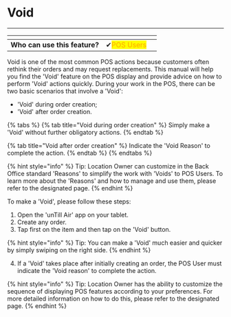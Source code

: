 # Void

***

<table data-card-size="large" data-view="cards" data-full-width="false"><thead><tr><th></th><th></th><th></th></tr></thead><tbody><tr><td><strong>Who can use this feature?</strong></td><td><span data-gb-custom-inline data-tag="emoji" data-code="2714">✔</span><mark style="color:orange;">POS Users</mark></td><td></td></tr></tbody></table>

Void is one of the most common POS actions because customers often rethink their orders and may request replacements. This manual will help you find the 'Void' feature on the POS display and provide advice on how to perform 'Void' actions quickly. During your work in the POS, there can be two basic scenarios that involve a 'Void':

* 'Void' during order creation;
* 'Void' after order creation.

{% tabs %}
{% tab title="Void during order creation" %}
Simply make a 'Void' without further obligatory actions.
{% endtab %}

{% tab title="Void after order creation" %}
Indicate the 'Void Reason' to complete the action.
{% endtab %}
{% endtabs %}

{% hint style="info" %}
Tip: Location Owner can customize in the Back Office standard 'Reasons' to simplify the work with 'Voids' to POS Users. To learn more about the 'Reasons' and how to manage and use them, please refer to the designated page.
{% endhint %}

To make a 'Void', please follow these steps:

1. Open the 'unTill Air' app on your tablet.
2. Create any order.
3. Tap first on the item and then tap on the 'Void' button.

{% hint style="info" %}
Tip: You can make a 'Void' much easier and quicker by simply swiping on the right side.
{% endhint %}

4. If a 'Void' takes place after initially creating an order, the POS User must indicate the 'Void reason' to complete the action.

{% hint style="info" %}
Tip: Location Owner has the ability to customize the sequence of displaying POS features according to your preferences. For more detailed information on how to do this, please refer to the designated page.
{% endhint %}
